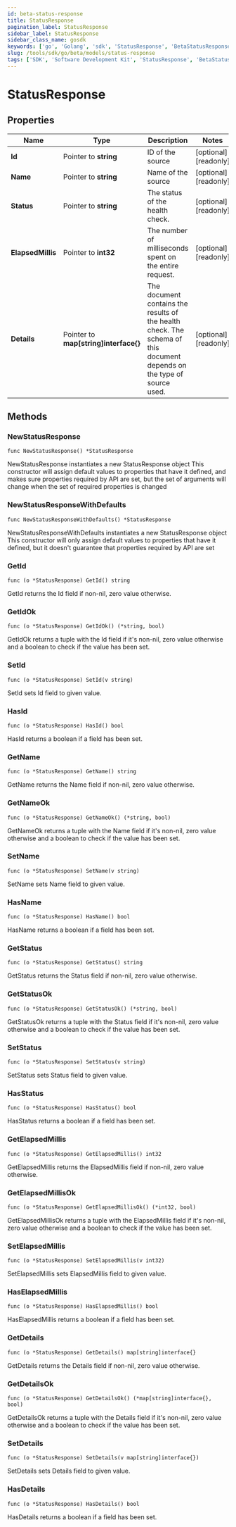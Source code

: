 ```yaml
---
id: beta-status-response
title: StatusResponse
pagination_label: StatusResponse
sidebar_label: StatusResponse
sidebar_class_name: gosdk
keywords: ['go', 'Golang', 'sdk', 'StatusResponse', 'BetaStatusResponse'] 
slug: /tools/sdk/go/beta/models/status-response
tags: ['SDK', 'Software Development Kit', 'StatusResponse', 'BetaStatusResponse']
---
```


# StatusResponse

## Properties

Name | Type | Description | Notes
------------ | ------------- | ------------- | -------------
**Id** | Pointer to **string** | ID of the source | [optional] [readonly] 
**Name** | Pointer to **string** | Name of the source | [optional] [readonly] 
**Status** | Pointer to **string** | The status of the health check. | [optional] [readonly] 
**ElapsedMillis** | Pointer to **int32** | The number of milliseconds spent on the entire request. | [optional] [readonly] 
**Details** | Pointer to **map[string]interface{}** | The document contains the results of the health check. The schema of this document depends on the type of source used.  | [optional] [readonly] 

## Methods

### NewStatusResponse

`func NewStatusResponse() *StatusResponse`

NewStatusResponse instantiates a new StatusResponse object
This constructor will assign default values to properties that have it defined,
and makes sure properties required by API are set, but the set of arguments
will change when the set of required properties is changed

### NewStatusResponseWithDefaults

`func NewStatusResponseWithDefaults() *StatusResponse`

NewStatusResponseWithDefaults instantiates a new StatusResponse object
This constructor will only assign default values to properties that have it defined,
but it doesn't guarantee that properties required by API are set

### GetId

`func (o *StatusResponse) GetId() string`

GetId returns the Id field if non-nil, zero value otherwise.

### GetIdOk

`func (o *StatusResponse) GetIdOk() (*string, bool)`

GetIdOk returns a tuple with the Id field if it's non-nil, zero value otherwise
and a boolean to check if the value has been set.

### SetId

`func (o *StatusResponse) SetId(v string)`

SetId sets Id field to given value.

### HasId

`func (o *StatusResponse) HasId() bool`

HasId returns a boolean if a field has been set.

### GetName

`func (o *StatusResponse) GetName() string`

GetName returns the Name field if non-nil, zero value otherwise.

### GetNameOk

`func (o *StatusResponse) GetNameOk() (*string, bool)`

GetNameOk returns a tuple with the Name field if it's non-nil, zero value otherwise
and a boolean to check if the value has been set.

### SetName

`func (o *StatusResponse) SetName(v string)`

SetName sets Name field to given value.

### HasName

`func (o *StatusResponse) HasName() bool`

HasName returns a boolean if a field has been set.

### GetStatus

`func (o *StatusResponse) GetStatus() string`

GetStatus returns the Status field if non-nil, zero value otherwise.

### GetStatusOk

`func (o *StatusResponse) GetStatusOk() (*string, bool)`

GetStatusOk returns a tuple with the Status field if it's non-nil, zero value otherwise
and a boolean to check if the value has been set.

### SetStatus

`func (o *StatusResponse) SetStatus(v string)`

SetStatus sets Status field to given value.

### HasStatus

`func (o *StatusResponse) HasStatus() bool`

HasStatus returns a boolean if a field has been set.

### GetElapsedMillis

`func (o *StatusResponse) GetElapsedMillis() int32`

GetElapsedMillis returns the ElapsedMillis field if non-nil, zero value otherwise.

### GetElapsedMillisOk

`func (o *StatusResponse) GetElapsedMillisOk() (*int32, bool)`

GetElapsedMillisOk returns a tuple with the ElapsedMillis field if it's non-nil, zero value otherwise
and a boolean to check if the value has been set.

### SetElapsedMillis

`func (o *StatusResponse) SetElapsedMillis(v int32)`

SetElapsedMillis sets ElapsedMillis field to given value.

### HasElapsedMillis

`func (o *StatusResponse) HasElapsedMillis() bool`

HasElapsedMillis returns a boolean if a field has been set.

### GetDetails

`func (o *StatusResponse) GetDetails() map[string]interface{}`

GetDetails returns the Details field if non-nil, zero value otherwise.

### GetDetailsOk

`func (o *StatusResponse) GetDetailsOk() (*map[string]interface{}, bool)`

GetDetailsOk returns a tuple with the Details field if it's non-nil, zero value otherwise
and a boolean to check if the value has been set.

### SetDetails

`func (o *StatusResponse) SetDetails(v map[string]interface{})`

SetDetails sets Details field to given value.

### HasDetails

`func (o *StatusResponse) HasDetails() bool`

HasDetails returns a boolean if a field has been set.


